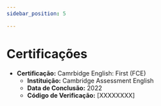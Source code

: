 ```yaml
---
sidebar_position: 5

---
```


# Certificações

- **Certificação:** Camrbidge English: First (FCE)
    - **Instituição:** Cambridge Assessment English
    - **Data de Conclusão:** 2022
    - **Código de Verificação:** [XXXXXXXX]
